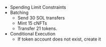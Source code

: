 - Spending Limit Constraints
- Batching
  - Send 30 SOL transfers
  - Mint 15 cNFTs
  - Transfer 21 tokens.
- Conditional Execution
  - If token account does not exist, create it
